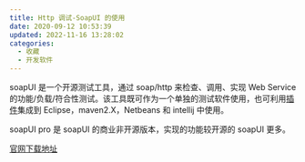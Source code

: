 ```yaml
---
title: Http 调试-SoapUI 的使用
date: 2020-09-12 10:53:39
updated: 2022-11-16 13:28:02
categories:
  - 收藏
  - 开发软件
---
```


soapUI 是一个开源测试工具，通过 soap/http 来检查、调用、实现 Web Service 的功能/负载/符合性测试。该工具既可作为一个单独的测试软件使用，也可利用[插件](http://baike.so.com/doc/1483288-1568456.html)集成到 Eclipse，maven2.X，Netbeans 和 intellij 中使用。

soapUI pro 是 soapUI 的商业非开源版本，实现的功能较开源的 soapUI 更多。

<!-- more -->

[官网下载地址](https://www.soapui.org/downloads/latest-release/)
